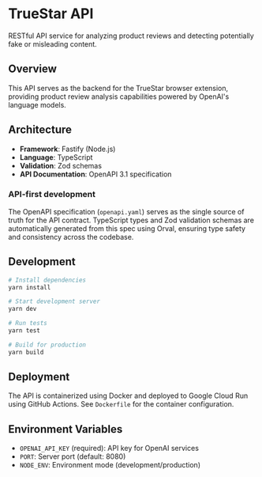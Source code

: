 # TrueStar API

RESTful API service for analyzing product reviews and detecting potentially fake or misleading content.

## Overview

This API serves as the backend for the TrueStar browser extension, providing product review analysis capabilities powered by OpenAI's language models.

## Architecture

- **Framework**: Fastify (Node.js)
- **Language**: TypeScript
- **Validation**: Zod schemas
- **API Documentation**: OpenAPI 3.1 specification

### API-first development

The OpenAPI specification (`openapi.yaml`) serves as the single source of truth for the API contract. TypeScript types and Zod validation schemas are automatically generated from this spec using Orval, ensuring type safety and consistency across the codebase.

## Development

```bash
# Install dependencies
yarn install

# Start development server
yarn dev

# Run tests
yarn test

# Build for production
yarn build
```

## Deployment

The API is containerized using Docker and deployed to Google Cloud Run using GitHub Actions. See `Dockerfile` for the container configuration.

## Environment Variables

- `OPENAI_API_KEY` (required): API key for OpenAI services
- `PORT`: Server port (default: 8080)
- `NODE_ENV`: Environment mode (development/production)